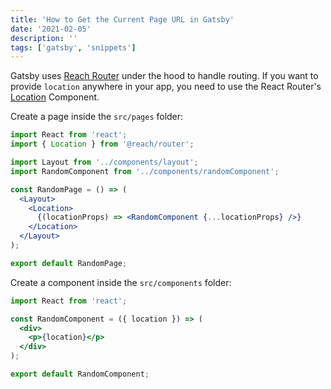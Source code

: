 ```yaml
---
title: 'How to Get the Current Page URL in Gatsby'
date: '2021-02-05'
description: ''
tags: ['gatsby', 'snippets']
---
```


Gatsby uses [Reach Router](https://reach.tech/router) under the hood to handle routing.
If you want to provide `location` anywhere in your app, you need to use the React Router's [Location](https://reach.tech/router/api/Location) Component.

Create a page inside the `src/pages` folder:

```jsx
import React from 'react';
import { Location } from '@reach/router';

import Layout from '../components/layout';
import RandomComponent from '../components/randomComponent';

const RandomPage = () => (
  <Layout>
    <Location>
      {(locationProps) => <RandomComponent {...locationProps} />}
    </Location>
  </Layout>
);

export default RandomPage;
```

Create a component inside the `src/components` folder:

```jsx
import React from 'react';

const RandomComponent = ({ location }) => (
  <div>
    <p>{location}</p>
  </div>
);

export default RandomComponent;
```
